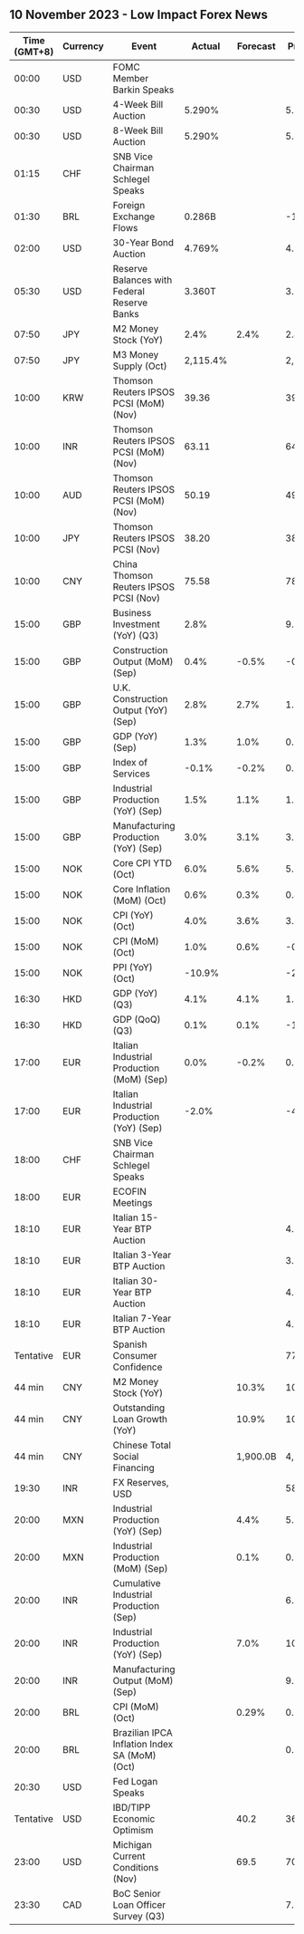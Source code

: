 ## 10 November 2023 - Low Impact Forex News

| Time (GMT+8) | Currency | Event | Actual | Forecast | Previous |
|------|----------|-------|--------|----------|----------|
| 00:00 | USD | FOMC Member Barkin Speaks |  |  |  |
| 00:30 | USD | 4-Week Bill Auction | 5.290% |  | 5.290% |
| 00:30 | USD | 8-Week Bill Auction | 5.290% |  | 5.300% |
| 01:15 | CHF | SNB Vice Chairman Schlegel Speaks |  |  |  |
| 01:30 | BRL | Foreign Exchange Flows | 0.286B |  | -1.445B |
| 02:00 | USD | 30-Year Bond Auction | 4.769% |  | 4.837% |
| 05:30 | USD | Reserve Balances with Federal Reserve Banks | 3.360T |  | 3.315T |
| 07:50 | JPY | M2 Money Stock (YoY) | 2.4% | 2.4% | 2.4% |
| 07:50 | JPY | M3 Money Supply (Oct) | 2,115.4% |  | 2,114.7% |
| 10:00 | KRW | Thomson Reuters IPSOS PCSI (MoM) (Nov) | 39.36 |  | 39.21 |
| 10:00 | INR | Thomson Reuters IPSOS PCSI (MoM) (Nov) | 63.11 |  | 64.06 |
| 10:00 | AUD | Thomson Reuters IPSOS PCSI (MoM) (Nov) | 50.19 |  | 49.52 |
| 10:00 | JPY | Thomson Reuters IPSOS PCSI (Nov) | 38.20 |  | 38.06 |
| 10:00 | CNY | China Thomson Reuters IPSOS PCSI (Nov) | 75.58 |  | 78.01 |
| 15:00 | GBP | Business Investment (YoY) (Q3) | 2.8% |  | 9.2% |
| 15:00 | GBP | Construction Output (MoM) (Sep) | 0.4% | -0.5% | -0.8% |
| 15:00 | GBP | U.K. Construction Output (YoY) (Sep) | 2.8% | 2.7% | 1.8% |
| 15:00 | GBP | GDP (YoY) (Sep) | 1.3% | 1.0% | 0.5% |
| 15:00 | GBP | Index of Services | -0.1% | -0.2% | 0.1% |
| 15:00 | GBP | Industrial Production (YoY) (Sep) | 1.5% | 1.1% | 1.5% |
| 15:00 | GBP | Manufacturing Production (YoY) (Sep) | 3.0% | 3.1% | 3.0% |
| 15:00 | NOK | Core CPI YTD (Oct) | 6.0% | 5.6% | 5.7% |
| 15:00 | NOK | Core Inflation (MoM) (Oct) | 0.6% | 0.3% | 0.4% |
| 15:00 | NOK | CPI (YoY) (Oct) | 4.0% | 3.6% | 3.3% |
| 15:00 | NOK | CPI (MoM) (Oct) | 1.0% | 0.6% | -0.1% |
| 15:00 | NOK | PPI (YoY) (Oct) | -10.9% |  | -29.3% |
| 16:30 | HKD | GDP (YoY) (Q3) | 4.1% | 4.1% | 1.5% |
| 16:30 | HKD | GDP (QoQ) (Q3) | 0.1% | 0.1% | -1.3% |
| 17:00 | EUR | Italian Industrial Production (MoM) (Sep) | 0.0% | -0.2% | 0.3% |
| 17:00 | EUR | Italian Industrial Production (YoY) (Sep) | -2.0% |  | -4.2% |
| 18:00 | CHF | SNB Vice Chairman Schlegel Speaks |  |  |  |
| 18:00 | EUR | ECOFIN Meetings |  |  |  |
| 18:10 | EUR | Italian 15-Year BTP Auction |  |  | 4.37% |
| 18:10 | EUR | Italian 3-Year BTP Auction |  |  | 3.93% |
| 18:10 | EUR | Italian 30-Year BTP Auction |  |  | 4.890% |
| 18:10 | EUR | Italian 7-Year BTP Auction |  |  | 4.37% |
| Tentative | EUR | Spanish Consumer Confidence |  |  | 77.2 |
| 44 min | CNY | M2 Money Stock (YoY) |  | 10.3% | 10.3% |
| 44 min | CNY | Outstanding Loan Growth (YoY) |  | 10.9% | 10.9% |
| 44 min | CNY | Chinese Total Social Financing |  | 1,900.0B | 4,120.0B |
| 19:30 | INR | FX Reserves, USD |  |  | 586.11B |
| 20:00 | MXN | Industrial Production (YoY) (Sep) |  | 4.4% | 5.2% |
| 20:00 | MXN | Industrial Production (MoM) (Sep) |  | 0.1% | 0.3% |
| 20:00 | INR | Cumulative Industrial Production (Sep) |  |  | 6.10% |
| 20:00 | INR | Industrial Production (YoY) (Sep) |  | 7.0% | 10.3% |
| 20:00 | INR | Manufacturing Output (MoM) (Sep) |  |  | 9.3% |
| 20:00 | BRL | CPI (MoM) (Oct) |  | 0.29% | 0.26% |
| 20:00 | BRL | Brazilian IPCA Inflation Index SA (MoM) (Oct) |  |  | 0.31% |
| 20:30 | USD | Fed Logan Speaks |  |  |  |
| Tentative | USD | IBD/TIPP Economic Optimism |  | 40.2 | 36.3 |
| 23:00 | USD | Michigan Current Conditions (Nov) |  | 69.5 | 70.6 |
| 23:30 | CAD | BoC Senior Loan Officer Survey (Q3) |  |  | 7.6 |
